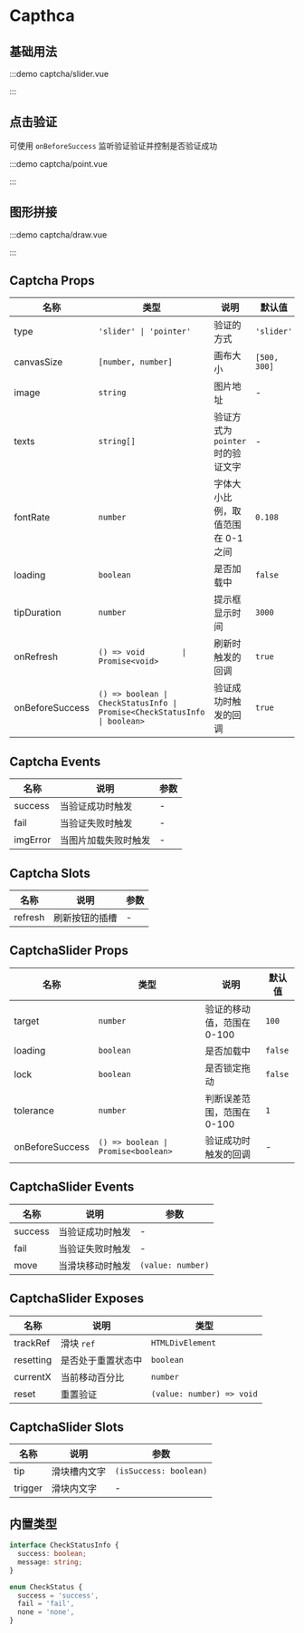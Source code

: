 # Capthca

## 基础用法

:::demo captcha/slider.vue

:::

## 点击验证

可使用 `onBeforeSuccess` 监听验证验证并控制是否验证成功

:::demo captcha/point.vue

:::

## 图形拼接

:::demo captcha/draw.vue

:::

## Captcha Props

| 名称            | 类型                                                                      | 说明                              | 默认值       |
| --------------- | ------------------------------------------------------------------------- | --------------------------------- | ------------ |
| type            | `'slider' \| 'pointer'`                                                   | 验证的方式                        | `'slider'`   |
| canvasSize      | `[number, number]`                                                        | 画布大小                          | `[500, 300]` |
| image           | `string`                                                                  | 图片地址                          | -            |
| texts           | `string[]`                                                                | 验证方式为 `pointer` 时的验证文字 | -            |
| fontRate        | `number`                                                                  | 字体大小比例，取值范围在 0-1 之间 | `0.108`      |
| loading         | `boolean`                                                                 | 是否加载中                        | `false`      |
| tipDuration     | `number`                                                                  | 提示框显示时间                    | `3000`       |
| onRefresh       | `() => void        \| Promise<void>`                                      | 刷新时触发的回调                  | `true`       |
| onBeforeSuccess | `() => boolean \| CheckStatusInfo \| Promise<CheckStatusInfo \| boolean>` | 验证成功时触发的回调              | `true`       |

## Captcha Events

| 名称     | 说明                 | 参数 |
| -------- | -------------------- | ---- |
| success  | 当验证成功时触发     | -    |
| fail     | 当验证失败时触发     | -    |
| imgError | 当图片加载失败时触发 | -    |

## Captcha Slots

| 名称    | 说明           | 参数 |
| ------- | -------------- | ---- |
| refresh | 刷新按钮的插槽 | -    |

## CaptchaSlider Props

| 名称            | 类型                                | 说明                       | 默认值  |
| --------------- | ----------------------------------- | -------------------------- | ------- |
| target          | `number`                            | 验证的移动值，范围在 0-100 | `100`   |
| loading         | `boolean`                           | 是否加载中                 | `false` |
| lock            | `boolean`                           | 是否锁定拖动               | `false` |
| tolerance       | `number`                            | 判断误差范围，范围在 0-100 | `1`     |
| onBeforeSuccess | `() => boolean \| Promise<boolean>` | 验证成功时触发的回调       | -       |

## CaptchaSlider Events

| 名称    | 说明             | 参数              |
| ------- | ---------------- | ----------------- |
| success | 当验证成功时触发 | -                 |
| fail    | 当验证失败时触发 | -                 |
| move    | 当滑块移动时触发 | `(value: number)` |

## CaptchaSlider Exposes

| 名称      | 说明               | 类型                      |
| --------- | ------------------ | ------------------------- |
| trackRef  | 滑块 `ref`         | `HTMLDivElement`          |
| resetting | 是否处于重置状态中 | `boolean`                 |
| currentX  | 当前移动百分比     | `number`                  |
| reset     | 重置验证           | `(value: number) => void` |

## CaptchaSlider Slots

| 名称    | 说明         | 参数                   |
| ------- | ------------ | ---------------------- |
| tip     | 滑块槽内文字 | `(isSuccess: boolean)` |
| trigger | 滑块内文字   | -                      |

## 内置类型

```ts
interface CheckStatusInfo {
  success: boolean;
  message: string;
}

enum CheckStatus {
  success = 'success',
  fail = 'fail',
  none = 'none',
}
```
